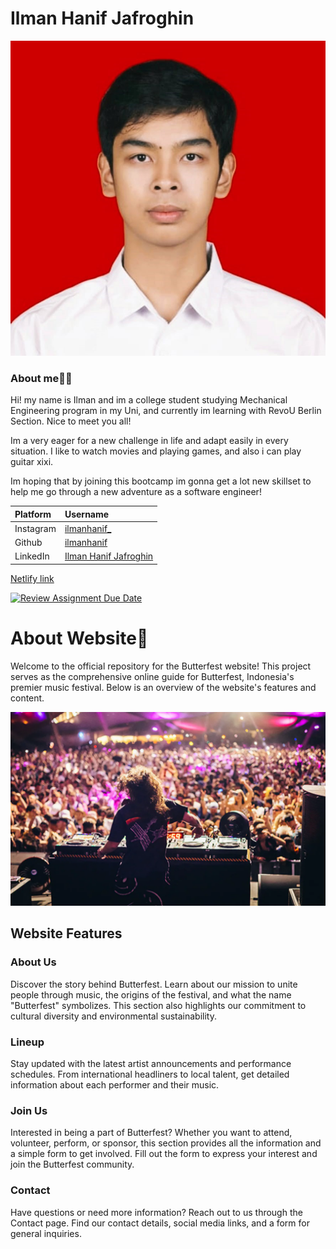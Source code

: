 # Ilman Hanif Jafroghin

![ilman.jpg](images/IlmanKemeja_RED1x1.jpeg)

### About me👩‍🏫

Hi! my name is Ilman and im a college student studying Mechanical Engineering program in my Uni, and currently im learning with RevoU Berlin Section. Nice to meet you all!

Im a very eager for a new challenge in life and adapt easily in every situation. I like to watch movies and playing games, and also i can play guitar xixi.

Im hoping that by joining this bootcamp im gonna get a lot new skillset to help me go through a new adventure as a software engineer!

| Platform  | Username                                                         |
| :-------- | :--------------------------------------------------------------- |
| Instagram | [ilmanhanif\_](https://www.instagram.com/ilmanhanif_/)           |
| Github    | [ilmanhanif](https://github.com/ilmanhanif)                      |
| LinkedIn  | [Ilman Hanif Jafroghin](https://www.linkedin.com/in/ilmanhanif/) |

[Netlify link](https://stunning-pixie-84551c.netlify.app/)

[![Review Assignment Due Date](https://classroom.github.com/assets/deadline-readme-button-22041afd0340ce965d47ae6ef1cefeee28c7c493a6346c4f15d667ab976d596c.svg)](https://classroom.github.com/a/_rEaNyCz)

# About Website👀

Welcome to the official repository for the Butterfest website! This project serves as the comprehensive online guide for Butterfest, Indonesia's premier music festival. Below is an overview of the website's features and content.

![butterfest.jpg](images/musicfest3.png)

## Website Features

### About Us

Discover the story behind Butterfest. Learn about our mission to unite people through music, the origins of the festival, and what the name "Butterfest" symbolizes. This section also highlights our commitment to cultural diversity and environmental sustainability.

### Lineup

Stay updated with the latest artist announcements and performance schedules. From international headliners to local talent, get detailed information about each performer and their music.

### Join Us

Interested in being a part of Butterfest? Whether you want to attend, volunteer, perform, or sponsor, this section provides all the information and a simple form to get involved. Fill out the form to express your interest and join the Butterfest community.

### Contact

Have questions or need more information? Reach out to us through the Contact page. Find our contact details, social media links, and a form for general inquiries.
